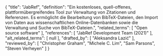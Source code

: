 {
    "title": "JabRef",
    "definition": "Ein kostenloses, quell-offenes, plattformübergreifendes Tool zur Verwaltung von Zitationen und Referenzen. Es ermöglicht die Bearbeitung von BibTeX-Dateien, den Import von Daten aus wissenschaftlichen Online-Datenbanken sowie die Verwaltung und Suche von BibTeX-Dateien.",
    "related_terms": [
        "Open source software"
    ],
    "references": [
        "JabRef Development Team (2021)"
    ],
    "alt_related_terms": [
        null
    ],
    "drafted_by": [
        "Aleksandra Lazić"
    ],
    "reviewed_by": [
        "Christopher Graham",
        "Michele C. Lim",
        "Sam Parsons",
        "Steven Verheyen"
    ]
}